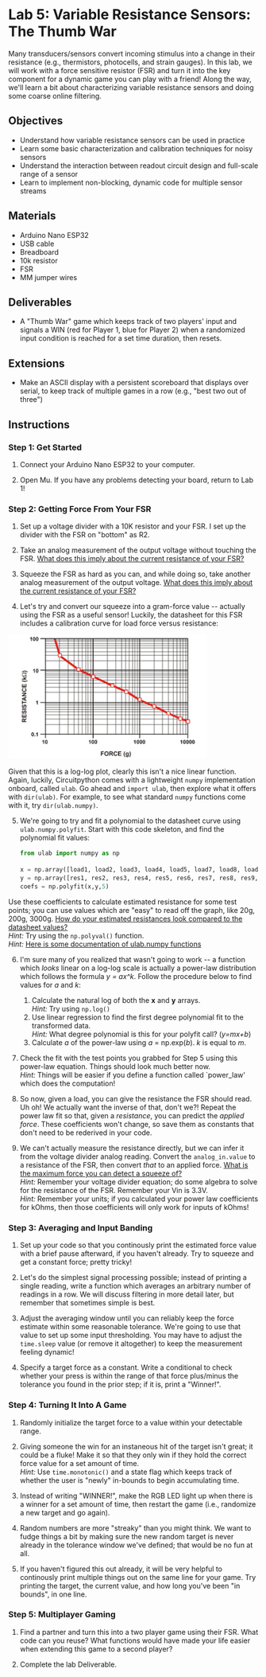 <link rel="stylesheet" type="text/css" href="../../assets/css/styles.css">

# Lab 5: Variable Resistance Sensors: The Thumb War

Many transducers/sensors convert incoming stimulus into a change in their resistance (e.g., thermistors, photocells, and strain gauges). In this lab, we will work with a force sensitive resistor (FSR) and turn it into the key component for a dynamic game you can play with a friend! Along the way, we'll learn a bit about characterizing variable resistance sensors and doing some coarse online filtering. 

## Objectives
- Understand how variable resistance sensors can be used in practice
- Learn some basic characterization and calibration techniques for noisy sensors
- Understand the interaction between readout circuit design and full-scale range of a sensor
- Learn to implement non-blocking, dynamic code for multiple sensor streams

## Materials
- Arduino Nano ESP32
- USB cable
- Breadboard
- 10k resistor
- FSR
- MM jumper wires

## Deliverables
- A "Thumb War" game which keeps track of two players' input and signals a WIN (red for Player 1, blue for Player 2) when a randomized input condition is reached for a set time duration, then resets. 

## Extensions
- Make an ASCII display with a persistent scoreboard that displays over serial, to keep track of multiple games in a row (e.g., "best two out of three")

## Instructions

### Step 1: Get Started
1. Connect your Arduino Nano ESP32 to your computer.

2. Open Mu. If you have any problems detecting your board, return to Lab 1!

### Step 2: Getting Force From Your FSR
1. Set up a voltage divider with a 10K resistor and your FSR. I set up the divider with the FSR on "bottom" as R2.

2. Take an analog measurement of the output voltage without touching the FSR. <u>What does this imply about the current resistance of your FSR?</u>

3. Squeeze the FSR as hard as you can, and while doing so, take another analog measurement of the output voltage. <u>What does this imply about the current resistance of your FSR?</u>

4. Let's try and convert our squeeze into a gram-force value -- actually using the FSR as a useful sensor! Luckily, the datasheet for this FSR includes a calibration curve for load force versus resistance:

<img src="assets/fsr_curve.jpg" alt="FSR resistance versus force curve" width="400"/>

Given that this is a log-log plot, clearly this isn't a nice linear function. Again, luckily, Circuitpython comes with a lightweight `numpy` implementation onboard, called `ulab`. Go ahead and `import ulab`, then explore what it offers with `dir(ulab)`. For example, to see what standard `numpy` functions come with it, try `dir(ulab.numpy)`. 

5. We're going to try and fit a polynomial to the datasheet curve using `ulab.numpy.polyfit`. Start with this code skeleton, and find the polynomial fit values:
    ```python
    from ulab import numpy as np

    x = np.array([load1, load2, load3, load4, load5, load7, load8, load9, load10])
    y = np.array([res1, res2, res3, res4, res5, res6, res7, res8, res9, res10])
    coefs = np.polyfit(x,y,5)
    ```

Use these coefficients to calculate estimated resistance for some test points; you can use values which are "easy" to read off the graph, like 20g, 200g, 3000g. <u>How do your estimated resistances look compared to the datasheet values?</u> <br>*Hint:* Try using the `np.polyval()` function. <br>*Hint:* [Here is some documentation of ulab.numpy functions](https://micropython-ulab.readthedocs.io/en/latest/numpy-functions.html#polyfit)

6. I'm sure many of you realized that wasn't going to work -- a function which *looks* linear on a log-log scale is actually a power-law distribution which follows the formula *y = ax^k*. Follow the procedure below to find values for *a* and *k*:
    1. Calculate the natural log of both the **x** and **y** arrays.<br>*Hint:* Try using `np.log()`
    2. Use linear regression to find the first degree polynomial fit to the transformed data. <br>*Hint:* What degree polynomial is this for your polyfit call? (*y=mx+b*)
    3. Calculate *a* of the power-law using *a* = np.exp(*b*). *k* is equal to *m*. 

7. Check the fit with the test points you grabbed for Step 5 using this power-law equation. Things should look much better now. <br>*Hint:* Things will be easier if you define a function called `power_law' which does the computation!

8. So now, given a load, you can give the resistance the FSR should read. Uh oh! We actually want the inverse of that, don't we?! Repeat the power law fit so that, given a *resistance*, you can predict the *applied force*. These coefficients won't change, so save them as constants that don't need to be rederived in your code. 

9. We can't actually measure the resistance directly, but we can infer it from the voltage divider analog reading. Convert the `analog_in.value` to a resistance of the FSR, then convert *that* to an applied force. <u>What is the maximum force you can detect a squeeze of?</u> <br>*Hint:* Remember your voltage divider equation; do some algebra to solve for the resistance of the FSR. Remember your Vin is 3.3V. <br>*Hint:* Remember your units; if you calculated your power law coefficients for kOhms, then those coefficients will only work for inputs of kOhms!

### Step 3: Averaging and Input Banding

1. Set up your code so that you continously print the estimated force value with a brief pause afterward, if you haven't already. Try to squeeze and get a constant force; pretty tricky! 

2. Let's do the simplest signal processing possible; instead of printing a single reading, write a function which averages an arbitrary number of readings in a row. We will discuss filtering in more detail later, but remember that sometimes simple is best. 

3. Adjust the averaging window until you can reliably keep the force estimate within some reasonable tolerance. We're going to use that value to set up some input thresholding. You may have to adjust the `time.sleep` value (or remove it altogether) to keep the measurement feeling dynamic!

4. Specify a target force as a constant. Write a conditional to check whether your press is within the range of that force plus/minus the tolerance you found in the prior step; if it is, print a "Winner!". 

### Step 4: Turning It Into A Game

1. Randomly initialize the target force to a value within your detectable range. 

2. Giving someone the win for an instaneous hit of the target isn't great; it could be a fluke! Make it so that they only win if they hold the correct force value for a set amount of time. <br>*Hint:* Use `time.monotonic()` and a state flag which keeps track of whether the user is "newly" in-bounds to begin accumulating time.

3. Instead of writing "WINNER!", make the RGB LED light up when there is a winner for a set amount of time, then restart the game (i.e., randomize a new target and go again).

4. Random numbers are more "streaky" than you might think. We want to fudge things a bit by making sure the new random target is never already in the tolerance window we've defined; that would be no fun at all.

5. If you haven't figured this out already, it will be very helpful to continously print multiple things out on the same line for your game. Try printing the target, the current value, and how long you've been "in bounds", in one line. 

### Step 5: Multiplayer Gaming

1. Find a partner and turn this into a two player game using their FSR. What code can you reuse? What functions would have made your life easier when extending this game to a second player? 

2. Complete the lab Deliverable. 